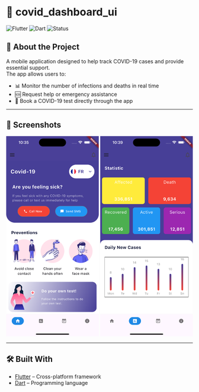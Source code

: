 # 🚀 covid_dashboard_ui

![Flutter](https://img.shields.io/badge/Flutter-Framework-blue)
![Dart](https://img.shields.io/badge/Dart-Language-blueviolet)
![Status](https://img.shields.io/badge/Status-Active-success)

## 📖 About the Project
A mobile application designed to help track COVID-19 cases and provide essential support.  
The app allows users to:  
- 📊 Monitor the number of infections and deaths in real time  
- 🆘 Request help or emergency assistance  
- 🧪 Book a COVID-19 test directly through the app  

---

## 📱 Screenshots

<p align="center">
  <img src="screenshots/covid1.png" width="250" />
  <img src="screenshots/covid2.png" width="250" />
</p>

---

## 🛠️ Built With
- [Flutter](https://flutter.dev/) – Cross-platform framework  
- [Dart](https://dart.dev/) – Programming language  




